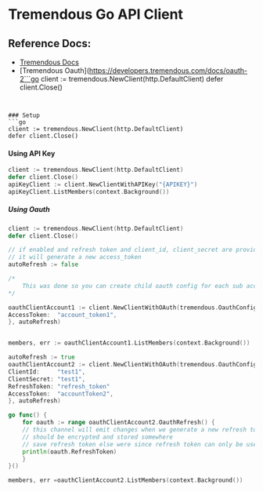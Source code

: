 # Tremendous Go API Client

## Reference Docs:
- [Tremendous Docs](https://developers.tremendous.com/reference/rewards)
- [Tremendous Oauth](https://developers.tremendous.com/docs/oauth-2```go
  client := tremendous.NewClient(http.DefaultClient)
  defer client.Close()
```0)


### Setup
```go
client := tremendous.NewClient(http.DefaultClient)
defer client.Close()
```

#### Using API Key
```go
client := tremendous.NewClient(http.DefaultClient)
defer client.Close()
apiKeyClient := client.NewClientWithAPIKey("{APIKEY}")
apiKeyClient.ListMembers(context.Background())
```

##### Using Oauth
```go
client := tremendous.NewClient(http.DefaultClient)
defer client.Close()

// if enabled and refresh token and client_id, client_secret are provided,
// it will generate a new access_token
autoRefresh := false

/*
	This was done so you can create child oauth config for each sub account you wish to access
*/

oauthClientAccount1 := client.NewClientWithOAuth(tremendous.OauthConfig{
AccessToken:  "account_token1",
}, autoRefresh)


members, err := oauthClientAccount1.ListMembers(context.Background())

autoRefresh := true
oauthClientAccount2 := client.NewClientWithOAuth(tremendous.OauthConfig{
ClientId:     "test1",
ClientSecret: "test1",
RefreshToken: "refresh_token"
AccessToken:  "accountToken2",
}, autoRefresh)

go func() {
    for oauth := range oauthClientAccount2.OauthRefresh() {
    // this channel will emit changes when we generate a new refresh token
    // should be encrypted and stored somewhere
    // save refresh token else were since refresh token can only be used once
    println(oauth.RefreshToken)
    }
}()

members, err =oauthClientAccount2.ListMembers(context.Background())

```
